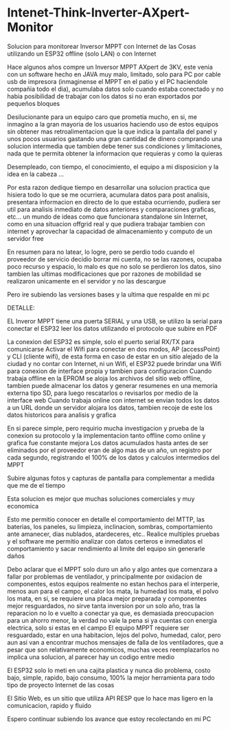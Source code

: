 # Intenet-Think-Inverter-AXpert-Monitor
Solucion para monitorear Inversor MPPT con Internet de las Cosas utilizando un ESP32 offline (solo LAN) o con Internet


Hace algunos años compre un Inversor MPPT AXpert de 3KV, este venia con un software hecho en JAVA muy malo, limitado, solo para PC por cable usb de impresora (inmaginense el MPPT en el patio y el PC haciendole compañia todo el dia), acumulaba datos solo cuando estaba conectado y no habia posibilidad de trabajar con los datos si no eran exportados por pequeños bloques

Desilucionante para un equipo caro que prometia mucho, en si, me inmagino a la gran mayoria de los usuarios haciendo uso de estos equipos sin obtener mas retroalimentacion que la que indica la pantalla del panel y unos pocos usuarios gastando una gran cantidad de dinero comprando una solucion intermedia que tambien debe tener sus condiciones y limitaciones, nada que te permita obtener la informacion que requieras y como la quieras

Desempleado, con tiempo, el conocimiento, el equipo a mi disposicion y la idea en la cabeza ...

Por esta razon dedique tiempo en desarrollar una solucion practica que hisiera todo lo que se me ocurriera, acumulara datos para post analisis, presentara informacion en directo de lo que estaba ocurriendo, pudiera ser util para analisis inmediato de datos anteriores y comparaciones graficas, etc... un mundo de ideas como que funcionara standalone sin Internet, como en una situacion offgrid real y que pudiera trabajar tambien con internet y aprovechar la capacidad de almacenamiento y computo de un servidor free

En resumen para no latear, lo logre, pero se perdio todo cuando el proveedor de servicio decidio borrar mi cuenta, no se las razones, ocupaba poco recurso y espacio, lo malo es que no solo se perdieron los datos, sino tambien las ultimas modificaciones que por razones de mobilidad se realizaron unicamente en el servidor y no las descargue 

Pero ire subiendo las versiones bases y la ultima que respalde en mi pc

DETALLE:

EL Inveror MPPT tiene una puerta SERIAL y una USB, se utilizo la serial para conectar el ESP32 leer los datos utilizando el protocolo que subire en PDF

La conexion del ESP32 es simple, solo el puerto serial RX/TX para comunicarse
Activar el Wifi para conectar en dos modos, AP (accessPoint) y CLI (cliente wifi), de esta forma en caso de estar en un sitio alejado de la ciudad y no contar con Internet, ni un Wifi, el ESP32 puede brindar una Wifi para conexion de interface propia y tambien para configuracion
Cuando trabaja offline en la EPROM se aloja los archivos del sitio web offline, tambien puede almacenar los datos y generar resumenes en una memoria externa tipo SD, para luego rescatarlos o revisarlos por medio de la interface web
Cuando trabaja online con internet se envian todos los datos a un URL donde un servidor alojara los datos, tambien recoje de este los datos historicos para analisis y grafica

En si parece simple, pero requirio mucha investigacion y prueba de la conexion su protocolo y la implementacion tanto offline como online y grafica fue constante mejora
Los datos acumulados hasta antes de ser eliminados por el proveedor eran de algo mas de un año, un registro por cada segundo, registrando el 100% de los datos y calculos intermedios del MPPT

Subire algunas fotos y capturas de pantalla para complementar a medida que me de el tiempo 

Esta solucion es mejor que muchas soluciones comerciales y muy economica

Esto me permitio conocer en detalle el comportamiento del MTTP, las baterias, los paneles, su limpieza, inclinacion, sombras, comportamiento ante amanecer, dias nublados, atardeceres, etc..
Realice multiples pruebas y el software me permitio analizar con datos certeros e inmediatos el comportamiento y sacar rendimiento al limite del equipo sin generarle daños

Debo aclarar que el MPPT solo duro un año y algo antes que comenzara a fallar por problemas de ventilador, y principalmente por oxidacion de componentes, estos equipos realmente no estan hechos para el interperie, menos aun para el campo, el calor los mata, la humedad los mata, el polvo los mata, en si, se requiere una placa mejor preparada y componentes mejor resguardados, no sirve tanta inversion por un solo año, tras la reparacion no lo e vuelto a conectar ya que, es demasiada preocupacion para un ahorro menor, la verdad no vale la pena si ya cuentas con energia electrica, solo si estas en el campo
El equipo MPPT requiere ser resguardado, estar en una habitacion, lejos del polvo, humedad, calor, pero aun asi van a encontrar muchos mensajes de falla de los ventiladores, que a pesar que son relativamente economicos, muchas veces reemplazarlos no implica una solucion, al parecer hay un codigo entre medio

El ESP32 solo lo meti en una cajita plastica y nunca dio problema, costo bajo, simple, rapido, bajo consumo, 100% la mejor herramienta para todo tipo de proyecto Internet de las cosas

El Sitio Web, es un sitio que utiliza API RESP que lo hace mas ligero en la comunicacion, rapido y fluido

Espero continuar subiendo los avance que estoy recolectando en mi PC
